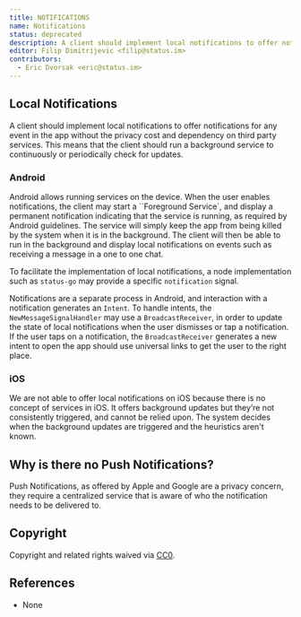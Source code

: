 ```yaml
---
title: NOTIFICATIONS
name: Notifications
status: deprecated
description: A client should implement local notifications to offer notifications for any event in the app without the privacy cost and dependency on third party services.
editor: Filip Dimitrijevic <filip@status.im>
contributors:
  - Eric Dvorsak <eric@status.im>
---
```


## Local Notifications

A client should implement local notifications to offer notifications
for any event in the app without the privacy cost and dependency on third party services.
This means that the client should run a background service to continuously or periodically check for updates.

### Android

Android allows running services on the device. When the user enables notifications,
the client may start a ``Foreground Service`,
and display a permanent notification indicating that the service is running,
as required by Android guidelines.
The service will simply keep the app from being killed by the system when it is in the background.
The client will then be able to run in the background
and display local notifications on events such as receiving a message in a one to one chat.

To facilitate the implementation of local notifications,
a node implementation such as `status-go` may provide a specific `notification` signal.

Notifications are a separate process in Android, and interaction with a notification generates an `Intent`.
To handle intents, the `NewMessageSignalHandler` may use a `BroadcastReceiver`,
in order to update the state of local notifications when the user dismisses or tap a notification.
If the user taps on a notification, the `BroadcastReceiver` generates a new intent to open the app should use universal links to get the user to the right place.

### iOS

We are not able to offer local notifications on iOS because there is no concept of services in iOS.
It offers background updates but they’re not consistently triggered, and cannot be relied upon.
The system decides when the background updates are triggered and the heuristics aren't known.

## Why is there no Push Notifications?

Push Notifications, as offered by Apple and Google are a privacy concern,
they require a centralized service that is aware of who the notification needs to be delivered to.

## Copyright

Copyright and related rights waived via [CC0](https://creativecommons.org/publicdomain/zero/1.0/).

## References

- None
